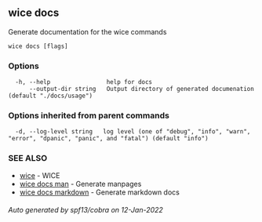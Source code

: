 ## wice docs

Generate documentation for the wice commands

```
wice docs [flags]
```

### Options

```
  -h, --help                help for docs
      --output-dir string   Output directory of generated documenation (default "./docs/usage")
```

### Options inherited from parent commands

```
  -d, --log-level string   log level (one of "debug", "info", "warn", "error", "dpanic", "panic", and "fatal") (default "info")
```

### SEE ALSO

* [wice](wice.md)	 - WICE
* [wice docs man](wice_docs_man.md)	 - Generate manpages
* [wice docs markdown](wice_docs_markdown.md)	 - Generate markdown docs

###### Auto generated by spf13/cobra on 12-Jan-2022
